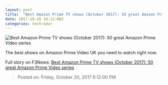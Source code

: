 ```yaml
---
layout: post
title:  "Best Amazon Prime TV shows (October 2017): 50 great Amazon Prime Video series"
date: 2017-10-20 18:12:00Z
categories: techradar
---
```


![Best Amazon Prime TV shows (October 2017): 50 great Amazon Prime Video series](http://cdn.mos.cms.futurecdn.net/CFqiRJQ9HSrNDFMKWZt2AW-1200-80.jpg)

The best shows on Amazon Prime Video UK you need to watch right now.


Full story on F3News: [Best Amazon Prime TV shows (October 2017): 50 great Amazon Prime Video series](http://www.f3nws.com/n/eXbyJB)

> Posted on: Friday, October 20, 2017 6:12:00 PM

